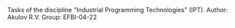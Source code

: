 Tasks of the discipline "Industrial Programming Technologies" (IPT).
Author: Akulov R.V. 
Group: EFBI-04-22
